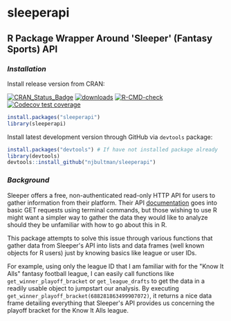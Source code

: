 # sleeperapi

## R Package Wrapper Around 'Sleeper' (Fantasy Sports) API

### *Installation*
Install release version from CRAN:

[![CRAN_Status_Badge](https://www.r-pkg.org/badges/version-last-release/sleeperapi)](ttps://cran.r-project.org/package=sleeperapi)
[![downloads](https://cranlogs.r-pkg.org/badges/grand-total/sleeperapi)](https://www.r-pkg.org/services)
[![R-CMD-check](https://github.com/njbultman/sleeperapi/workflows/R-CMD-check/badge.svg)](https://github.com/njbultman/sleeperapi/actions) 
[![Codecov test coverage](https://codecov.io/gh/njbultman/sleeperapi/branch/main/graph/badge.svg)](https://codecov.io/gh/njbultman/sleeperapi?branch=main)

```R
install.packages("sleeperapi")
library(sleeperapi)
```

Install latest development version through GitHub via `devtools` package:

```R
install.packages("devtools") # If have not installed package already
library(devtools)
devtools::install_github("njbultman/sleeperapi")
```

### *Background*
Sleeper offers a free, non-authenticated read-only HTTP API for users to gather information from their platform. Their API [documentation](https://docs.sleeper.app/) goes into basic GET requests using terminal commands, but those wishing to use R might want a simpler way to gather the data they would like to analyze should they be unfamiliar with how to go about this in R. 

This package attempts to solve this issue through various functions that gather data from Sleeper's API into lists and data frames (well known objects for R users) just by knowing basics like league or user IDs. 

For example, using only the league ID that I am familiar with for the "Know It Alls" fantasy football league, I can easily call functions like `get_winner_playoff_bracket` or `get_league_drafts` to get the data in a readily usable object to jumpstart our analysis. By executing `get_winner_playoff_bracket(688281863499907072)`, it returns a nice data frame detailing everything that Sleeper's API provides us concerning the playoff bracket for the Know It Alls league.